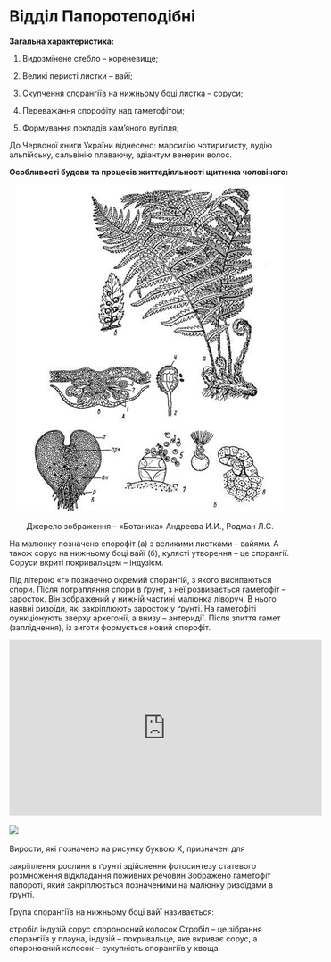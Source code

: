 # Відділ Папоротеподібні

**Загальна характеристика:**

1.  Видозмінене стебло – кореневище;

2.  Великі перисті листки – вайї;

3.  Скупчення спорангіїв на нижньому боці листка – соруси;

4.  Переважання спорофіту над гаметофітом;

5.  Формування покладів кам’яного вугілля;

До Червоної книги України віднесено: марсилію чотирилисту, вудію альпійську, сальвінію плаваючу, адіантум венерин волос.

**Особливості будови та процесів життєдіяльності щитника чоловічого:**

<div align="center">
<img src="pic6.jpg">
<p>Джерело зображення – <span class="p1">«Ботаника» Андреева И.И., Родман Л.С.</span></p>
</div>

На малюнку позначено спорофіт (а) з великими листками – <span class="p1">вайями</span>. А також <span class="p1">сорус</span> на нижньому боці вайї (б), кулясті утворення – це спорангії. Соруси вкриті покривальцем – <span class="p1">індузієм</span>.

Під літерою «г» познаечно окремий спорангій, з якого висипаються спори. Після потрапляння спори в ґрунт, з неї розвивається гаметофіт – заросток. Він зображений у нижній частині малюнка ліворуч. В нього наявні ризоїди, які закріплюють заросток у ґрунті. На гаметофіті функціонують зверху архегонії, а внизу – антеридії. Після злиття гамет (запліднення), із зиготи формується новий спорофіт.


<div class="fluidMedia">
<iframe align="center" width="560" height="315" src="https://www.youtube.com/embed/kCVCAg3qbSc" frameborder="0" allowfullscreen></iframe>
</div>
<div class="popup">
</div>

<br>
<img src="https://study.ed-era.com/c4x/EdEra/B101/asset/KkE_TiK0ZqU.jpg">
<quiz>
<question>
<p>Вирости, які позначено на рисунку буквою Х, призначені для</p>
<answer correct>закріплення рослини в ґрунті</answer>
<answer>здійснення фотосинтезу</answer>
<answer>статевого розмноження</answer>
<answer>відкладання поживних речовин</answer>
<explanation>Зображено гаметофіт папороті, який закріплюється позначеними на малюнку ризоїдами в ґрунті.</explanation>
</question>
<question>
<p>Група спорангіїв на нижньому боці вайї називається:</p>
<answer>стробіл</answer>
<answer>індузій</answer>
<answer correct>сорус</answer>
<answer>спороносний колосок</answer>
<explanation>Стробіл – це зібрання спорангіїв у плауна, індузій – покривальце, яке вкриває сорус, а спороносний колосок – сукупність спорангіїв у хвоща.</explanation>
</question>
</quiz>
